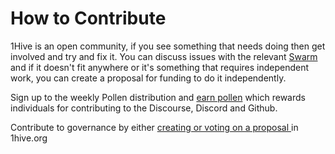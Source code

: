 # How to Contribute

1Hive is an open community, if you see something that needs doing then get involved and try and fix it. You can discuss issues with the relevant [Swarm](../../community/swarms/) and if it doesn't fit anywhere or it's something that requires independent work, you can create a proposal for funding to do it independently.

Sign up to the weekly Pollen distribution and [earn pollen](earn-pollen.md) which rewards individuals for contributing to the Discourse, Discord and Github.

Contribute to governance by either [creating or voting on a proposal ]()in 1hive.org

